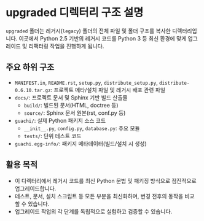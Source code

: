 # upgraded 디렉터리 구조 설명

`upgraded` 폴더는 레거시(`legacy`) 폴더의 전체 파일 및 폴더 구조를 복사한 디렉터리입니다. 이곳에서 Python 2.5 기반의 레거시 코드를 Python 3 등 최신 환경에 맞게 업그레이드 및 리팩터링 작업을 진행하게 됩니다.

## 주요 하위 구조

- `MANIFEST.in`, `README.rst`, `setup.py`, `distribute_setup.py`, `distribute-0.6.10.tar.gz`: 프로젝트 메타/설치 파일 및 레거시 배포 관련 파일
- `docs/`: 프로젝트 문서 및 Sphinx 기반 빌드 산출물
  - `build/`: 빌드된 문서(HTML, doctree 등)
  - `source/`: Sphinx 문서 원본(rst, conf.py 등)
- `guachi/`: 실제 Python 패키지 소스 코드
  - `__init__.py`, `config.py`, `database.py`: 주요 모듈
  - `tests/`: 단위 테스트 코드
- `guachi.egg-info/`: 패키지 메타데이터(빌드/설치 시 생성)

## 활용 목적

- 이 디렉터리에서 레거시 코드를 최신 Python 문법 및 패키징 방식으로 점진적으로 업그레이드합니다.
- 테스트, 문서, 설치 스크립트 등 모든 부분을 최신화하며, 변경 전후의 동작을 비교할 수 있습니다.
- 업그레이드 작업의 각 단계를 독립적으로 실험하고 검증할 수 있습니다.
